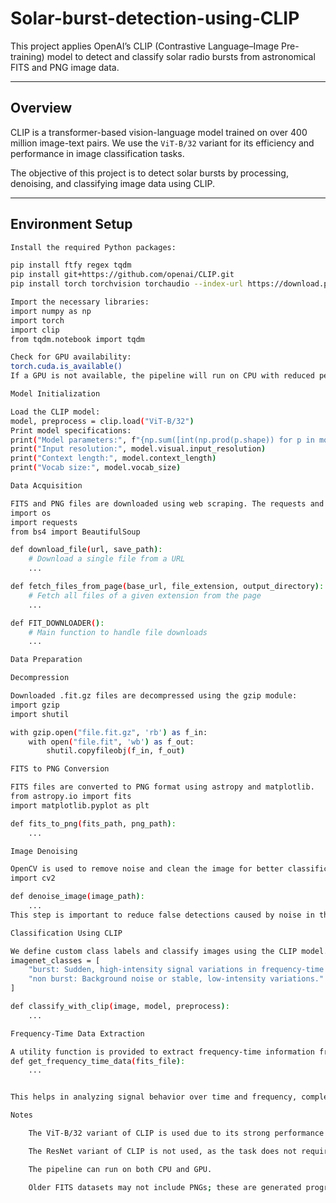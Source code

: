 # Solar-burst-detection-using-CLIP

This project applies OpenAI’s CLIP (Contrastive Language–Image Pre-training) model to detect and classify solar radio bursts from astronomical FITS and PNG image data.

---

## Overview

CLIP is a transformer-based vision-language model trained on over 400 million image-text pairs. We use the `ViT-B/32` variant for its efficiency and performance in image classification tasks.

The objective of this project is to detect solar bursts by processing, denoising, and classifying image data using CLIP.

---

## Environment Setup


```bash
Install the required Python packages:

pip install ftfy regex tqdm
pip install git+https://github.com/openai/CLIP.git
pip install torch torchvision torchaudio --index-url https://download.pytorch.org/whl/cu118

Import the necessary libraries:
import numpy as np
import torch
import clip
from tqdm.notebook import tqdm

Check for GPU availability:
torch.cuda.is_available()
If a GPU is not available, the pipeline will run on CPU with reduced performance.

Model Initialization

Load the CLIP model:
model, preprocess = clip.load("ViT-B/32")
Print model specifications:
print("Model parameters:", f"{np.sum([int(np.prod(p.shape)) for p in model.parameters()]):,}")
print("Input resolution:", model.visual.input_resolution)
print("Context length:", model.context_length)
print("Vocab size:", model.vocab_size)

Data Acquisition

FITS and PNG files are downloaded using web scraping. The requests and BeautifulSoup libraries are used to collect data from specified URLs.
import os
import requests
from bs4 import BeautifulSoup

def download_file(url, save_path):
    # Download a single file from a URL
    ...

def fetch_files_from_page(base_url, file_extension, output_directory):
    # Fetch all files of a given extension from the page
    ...

def FIT_DOWNLOADER():
    # Main function to handle file downloads
    ...

Data Preparation

Decompression

Downloaded .fit.gz files are decompressed using the gzip module:
import gzip
import shutil

with gzip.open("file.fit.gz", 'rb') as f_in:
    with open("file.fit", 'wb') as f_out:
        shutil.copyfileobj(f_in, f_out)

FITS to PNG Conversion

FITS files are converted to PNG format using astropy and matplotlib.
from astropy.io import fits
import matplotlib.pyplot as plt

def fits_to_png(fits_path, png_path):
    ...

Image Denoising

OpenCV is used to remove noise and clean the image for better classification results.
import cv2

def denoise_image(image_path):
    ...
This step is important to reduce false detections caused by noise in the raw image data.

Classification Using CLIP

We define custom class labels and classify images using the CLIP model.
imagenet_classes = [
    "burst: Sudden, high-intensity signal variations in frequency-time plots.",
    "non burst: Background noise or stable, low-intensity variations."
]

def classify_with_clip(image, model, preprocess):
    ...

Frequency-Time Data Extraction

A utility function is provided to extract frequency-time information from FITS files:
def get_frequency_time_data(fits_file):
    ...


This helps in analyzing signal behavior over time and frequency, complementing the burst classification task.

Notes

    The ViT-B/32 variant of CLIP is used due to its strong performance on image classification tasks.

    The ResNet variant of CLIP is not used, as the task does not require recurrent or sequential modeling.

    The pipeline can run on both CPU and GPU.

    Older FITS datasets may not include PNGs; these are generated programmatically using astropy.

